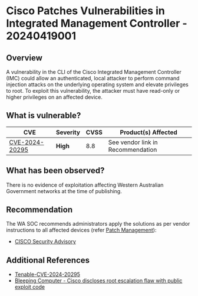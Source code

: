 # Cisco Patches Vulnerabilities in Integrated Management Controller - 20240419001

## Overview

A vulnerability in the CLI of the Cisco Integrated Management Controller (IMC) could allow an authenticated, local attacker to perform command injection attacks on the underlying operating system and elevate privileges to root. To exploit this vulnerability, the attacker must have read-only or higher privileges on an affected device.

## What is vulnerable?

| CVE                                                               | Severity | CVSS | Product(s) Affected               |
| ----------------------------------------------------------------- | -------- | ---- | --------------------------------- |
| [CVE-2024-20295](https://nvd.nist.gov/vuln/detail/CVE-2024-20295) | **High** | 8.8  | See vendor link in Recommendation |

## What has been observed?

There is no evidence of exploitation affecting Western Australian Government networks at the time of publishing.

## Recommendation

The WA SOC recommends administrators apply the solutions as per vendor instructions to all affected devices (refer [Patch Management](../guidelines/patch-management.md)):

- [CISCO Security Advisory](https://sec.cloudapps.cisco.com/security/center/content/CiscoSecurityAdvisory/cisco-sa-cimc-cmd-inj-mUx4c5AJ)

## Additional References

- [Tenable-CVE-2024-20295](https://www.tenable.com/cve/CVE-2024-20295)
- [Bleeping Computer - Cisco discloses root escalation flaw with public exploit code](https://www.bleepingcomputer.com/news/security/cisco-discloses-root-escalation-flaw-with-public-exploit-code/)
